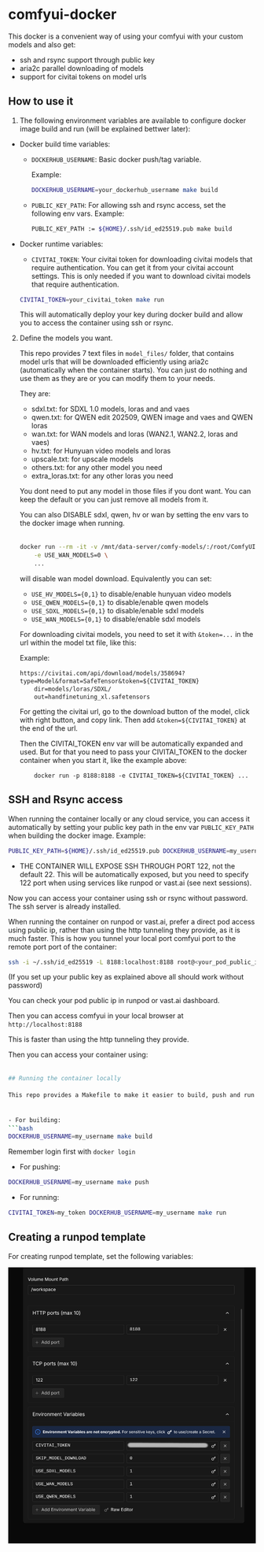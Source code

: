 # comfyui-docker

This docker is a convenient way of using your comfyui with your custom models and also get:
- ssh and rsync support through public key
- aria2c parallel downloading of models
- support for civitai tokens on model urls

## How to use it

1) The following environment variables are available to configure docker image build and run (will be explained bettwer later):

- Docker build time variables:

    - `DOCKERHUB_USERNAME`: Basic docker push/tag variable.

        Example:

        ```bash
        DOCKERHUB_USERNAME=your_dockerhub_username make build
        ```

    - `PUBLIC_KEY_PATH`: For allowing ssh and rsync access, set the following env vars.
        Example:
        ```bash
        PUBLIC_KEY_PATH := ${HOME}/.ssh/id_ed25519.pub make build
        ```

- Docker runtime variables:

    - `CIVITAI_TOKEN`: Your civitai token for downloading civitai models that require authentication. You can get it from your civitai account settings.
    This is only needed if you want to download civitai models that require authentication.

    ```bash
    CIVITAI_TOKEN=your_civitai_token make run
    ```
    This will automatically deploy your key during docker build and allow you to access the container using ssh or rsync.


2) Define the models you want.

    This repo provides 7 text files in `model_files/` folder, that contains model urls that will be downloaded efficiently using aria2c (automatically when the container starts).
    You can just do nothing and use them as they are or you can modify them to your needs.

    They are:
    - sdxl.txt: for SDXL 1.0 models, loras and and vaes
    - qwen.txt: for QWEN edit 202509, QWEN image and vaes and QWEN loras
    - wan.txt: for WAN models and loras (WAN2.1, WAN2.2, loras and vaes)
    - hv.txt: for Hunyuan video models and loras
    - upscale.txt: for upscale models
    - others.txt: for any other model you need
    - extra_loras.txt: for any other loras you need

    You dont need to put any model in those files if you dont want. You can keep the default or you can just remove all models from it.

    You can also DISABLE sdxl, qwen, hv or wan by setting the env vars to the docker image when running.
    ```bash

	docker run --rm -it -v /mnt/data-server/comfy-models/:/root/ComfyUI/models/ -p 8188:8188 \
        -e USE_WAN_MODELS=0 \
        ...
    ```
    will disable wan model download. Equivalently you can set:
    - `USE_HV_MODELS={0,1}` to disable/enable hunyuan video models
    - `USE_QWEN_MODELS={0,1}` to disable/enable qwen models
    - `USE_SDXL_MODELS={0,1}` to disable/enable sdxl models
    - `USE_WAN_MODELS={0,1}` to disable/enable sdxl models

    For downloading civitai models, you need to set it with `&token=...` in the url within the model txt file, like this:


    Example:
    ```
    https://civitai.com/api/download/models/358694?type=Model&format=SafeTensor&token=${CIVITAI_TOKEN}
        dir=models/loras/SDXL/
        out=handfinetuning_xl.safetensors
    ```

    For getting the civitai url, go to the download button of the model, click with right button, and copy link. Then add `&token=${CIVITAI_TOKEN}` at the end of the url.

    Then the CIVITAI_TOKEN env var will be automatically expanded and used. But for that you need to pass your CIVITAI_TOKEN to the docker container when you start it, like the example above:

    ```
        docker run -p 8188:8188 -e CIVITAI_TOKEN=${CIVITAI_TOKEN} ...
    ```

## SSH and Rsync access

When running the container locally or any cloud service, you can access it automatically by setting your public key path in the env var `PUBLIC_KEY_PATH` when building the docker image.
Example:
```bash
PUBLIC_KEY_PATH=${HOME}/.ssh/id_ed25519.pub DOCKERHUB_USERNAME=my_username make build
```

* THE CONTAINER WILL EXPOSE SSH THROUGH PORT 122, not the default 22. This will be automatically exposed, but you need to specify 122 port when using services like runpod or vast.ai (see next sessions).

Now you can access your container using ssh or rsync without password. The ssh server is already installed.

When running the container on runpod or vast.ai, prefer a direct pod access using public ip, rather than using the http tunneling they provide, as it is much faster.
This is how you tunnel your local port comfyui port to the remote port port of the container:

```bash
ssh -i ~/.ssh/id_ed25519 -L 8188:localhost:8188 root@<your_pod_public_ip>
```

(If you set up your public key as explained above all should work without password)

You can check your pod public ip in runpod or vast.ai dashboard.

Then you can access comfyui in your local browser at `http://localhost:8188`

This is faster than using the http tunneling they provide.

Then you can access your container using:
```bash

## Running the container locally

This repo provides a Makefile to make it easier to build, push and run the docker image.


- For building:
```bash
DOCKERHUB_USERNAME=my_username make build
```

Remember login first with `docker login`

- For pushing:
```bash
DOCKERHUB_USERNAME=my_username make push
```

- For running:
```bash
CIVITAI_TOKEN=my_token DOCKERHUB_USERNAME=my_username make run
```

## Creating a runpod template

For creating runpod template, set the following variables:

![runpod](docs/runpod_template.png)




